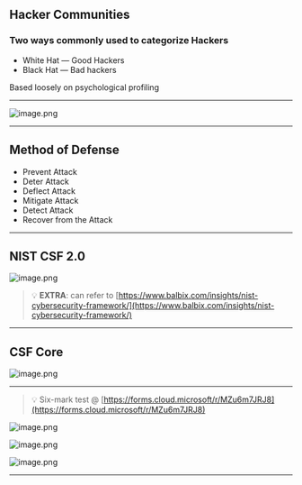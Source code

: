 
## Hacker Communities


### Two ways commonly used to categorize Hackers

- White Hat — Good Hackers
- Black Hat — Bad hackers

Based loosely on psychological profiling


---


![image.png](https://prod-files-secure.s3.us-west-2.amazonaws.com/cb8bfd8d-d68b-81fa-ac15-000328a0aab4/5039acb8-2b0c-4d2a-9646-9b2ad38135c2/image.png?X-Amz-Algorithm=AWS4-HMAC-SHA256&X-Amz-Content-Sha256=UNSIGNED-PAYLOAD&X-Amz-Credential=ASIAZI2LB466UTJ2IS5A%2F20250815%2Fus-west-2%2Fs3%2Faws4_request&X-Amz-Date=20250815T064756Z&X-Amz-Expires=3600&X-Amz-Security-Token=IQoJb3JpZ2luX2VjEA8aCXVzLXdlc3QtMiJGMEQCIGycBM%2Fs%2FRghM17arvWRSvOhobhpmOOb73OhGxKzSC7NAiAkv8o7hz5lMIsw%2BwKUxw10Xn0Jaxj2V%2FO5BAwcV%2BLTuCr%2FAwhXEAAaDDYzNzQyMzE4MzgwNSIMFtVr2FdKGamKlBIbKtwDXFpq8%2FtJKZYD4u%2FqKJwc%2Fh5qzdWRIWmdpMQL%2BsrcI%2FrDddBEVKv3AI2GM9MtwROgORucUkCNVNqF4QwiMJfL6ly0IoxvOWGNqc%2Bc%2FvpzfcOVdkDBqowrSZIov1i5Oawaj%2Bk%2BUz%2FtCQaMw3GQOjBNenNs4ylg2fH7L%2B0S1BEx0YbeunZMKWaEnUz0eg5I5SEoiVSWqC2rIR18mdTLTsPFhM3ZGDcHaSfW4btQc5FI3qx1GnFWiTKfBmfFe%2BRE2ocW1C1yEj3rCoiC05d2T2L0xhjfbM5mTCrrdll40iBqMFX32jYTHwq2LJepb2LKeDTchZIKL%2FMhP0YS2M%2FxPghIeXGbg815T4ycW4p2jaV4JBnwAWmy3oV%2FNkB6hOdX%2Fzv8%2B5m55Yhr5RGQxYgd%2Bi3adBLIk%2F%2BySZmCz6SV0iqLzXk1bJcMDhs%2F1X2k80w4hws7oN8lv0FVgA%2B86whtFPTZ6Yw2xOW%2Fb8caU66wUHPqF5IUg9o%2F4shpkeec%2BeDL4B1YTMqQhUvAyeuwNY2Khm3Jf3u9bmH7TLtapefmQYZigB7xckee%2FtMN5q9%2FKAbGSlO%2BXkQRU3PDu%2BkXbOJb3K%2FOxyDL5vpJKjdnzLTOJ90waDTEyr2V2c95ACyweMkwtaP7xAY6pgEGEjpsx8UANb%2FQU7ddxvyUnPqOEvUSyRG4VJDZgpAiCpC2e7556X0aZGhlHUuvb8O3OVIEAH6mbeda7szEVkT%2FytKc%2BRAxRhXjeiqBNIFfAJUs5ikGRfFNdrnM8nQhTQ57%2B6kusE%2B2TJ8uWB5CyaAg73vCU1fMYbD%2FYvWitlfNe4mJqP%2BoXkiK0TIRdmJvXkduzG2SscIS6yUaIreSnswmky77rpus&X-Amz-Signature=4b7a699b6a13b7747e828f87c9cfe93c93ab158b02a6d908a75e41182d26253a&X-Amz-SignedHeaders=host&x-amz-checksum-mode=ENABLED&x-id=GetObject)


---


## Method of Defense

- Prevent Attack
- Deter Attack
- Deflect Attack
- Mitigate Attack
- Detect Attack
- Recover from the Attack

---


## NIST CSF 2.0


![image.png](https://prod-files-secure.s3.us-west-2.amazonaws.com/cb8bfd8d-d68b-81fa-ac15-000328a0aab4/0b4c23ef-af62-4d18-ac8f-3334fe0d44e2/image.png?X-Amz-Algorithm=AWS4-HMAC-SHA256&X-Amz-Content-Sha256=UNSIGNED-PAYLOAD&X-Amz-Credential=ASIAZI2LB466UTJ2IS5A%2F20250815%2Fus-west-2%2Fs3%2Faws4_request&X-Amz-Date=20250815T064756Z&X-Amz-Expires=3600&X-Amz-Security-Token=IQoJb3JpZ2luX2VjEA8aCXVzLXdlc3QtMiJGMEQCIGycBM%2Fs%2FRghM17arvWRSvOhobhpmOOb73OhGxKzSC7NAiAkv8o7hz5lMIsw%2BwKUxw10Xn0Jaxj2V%2FO5BAwcV%2BLTuCr%2FAwhXEAAaDDYzNzQyMzE4MzgwNSIMFtVr2FdKGamKlBIbKtwDXFpq8%2FtJKZYD4u%2FqKJwc%2Fh5qzdWRIWmdpMQL%2BsrcI%2FrDddBEVKv3AI2GM9MtwROgORucUkCNVNqF4QwiMJfL6ly0IoxvOWGNqc%2Bc%2FvpzfcOVdkDBqowrSZIov1i5Oawaj%2Bk%2BUz%2FtCQaMw3GQOjBNenNs4ylg2fH7L%2B0S1BEx0YbeunZMKWaEnUz0eg5I5SEoiVSWqC2rIR18mdTLTsPFhM3ZGDcHaSfW4btQc5FI3qx1GnFWiTKfBmfFe%2BRE2ocW1C1yEj3rCoiC05d2T2L0xhjfbM5mTCrrdll40iBqMFX32jYTHwq2LJepb2LKeDTchZIKL%2FMhP0YS2M%2FxPghIeXGbg815T4ycW4p2jaV4JBnwAWmy3oV%2FNkB6hOdX%2Fzv8%2B5m55Yhr5RGQxYgd%2Bi3adBLIk%2F%2BySZmCz6SV0iqLzXk1bJcMDhs%2F1X2k80w4hws7oN8lv0FVgA%2B86whtFPTZ6Yw2xOW%2Fb8caU66wUHPqF5IUg9o%2F4shpkeec%2BeDL4B1YTMqQhUvAyeuwNY2Khm3Jf3u9bmH7TLtapefmQYZigB7xckee%2FtMN5q9%2FKAbGSlO%2BXkQRU3PDu%2BkXbOJb3K%2FOxyDL5vpJKjdnzLTOJ90waDTEyr2V2c95ACyweMkwtaP7xAY6pgEGEjpsx8UANb%2FQU7ddxvyUnPqOEvUSyRG4VJDZgpAiCpC2e7556X0aZGhlHUuvb8O3OVIEAH6mbeda7szEVkT%2FytKc%2BRAxRhXjeiqBNIFfAJUs5ikGRfFNdrnM8nQhTQ57%2B6kusE%2B2TJ8uWB5CyaAg73vCU1fMYbD%2FYvWitlfNe4mJqP%2BoXkiK0TIRdmJvXkduzG2SscIS6yUaIreSnswmky77rpus&X-Amz-Signature=8d959067d510650974de9133cba71b9969025e976dad0c3bb98a47d7cb8acd30&X-Amz-SignedHeaders=host&x-amz-checksum-mode=ENABLED&x-id=GetObject)


> 💡 **EXTRA**: can refer to [https://www.balbix.com/insights/nist-cybersecurity-framework/](https://www.balbix.com/insights/nist-cybersecurity-framework/)


---


## CSF Core


![image.png](https://prod-files-secure.s3.us-west-2.amazonaws.com/cb8bfd8d-d68b-81fa-ac15-000328a0aab4/9e23e605-2c60-4a65-bb61-dbde6cc387aa/image.png?X-Amz-Algorithm=AWS4-HMAC-SHA256&X-Amz-Content-Sha256=UNSIGNED-PAYLOAD&X-Amz-Credential=ASIAZI2LB466UTJ2IS5A%2F20250815%2Fus-west-2%2Fs3%2Faws4_request&X-Amz-Date=20250815T064756Z&X-Amz-Expires=3600&X-Amz-Security-Token=IQoJb3JpZ2luX2VjEA8aCXVzLXdlc3QtMiJGMEQCIGycBM%2Fs%2FRghM17arvWRSvOhobhpmOOb73OhGxKzSC7NAiAkv8o7hz5lMIsw%2BwKUxw10Xn0Jaxj2V%2FO5BAwcV%2BLTuCr%2FAwhXEAAaDDYzNzQyMzE4MzgwNSIMFtVr2FdKGamKlBIbKtwDXFpq8%2FtJKZYD4u%2FqKJwc%2Fh5qzdWRIWmdpMQL%2BsrcI%2FrDddBEVKv3AI2GM9MtwROgORucUkCNVNqF4QwiMJfL6ly0IoxvOWGNqc%2Bc%2FvpzfcOVdkDBqowrSZIov1i5Oawaj%2Bk%2BUz%2FtCQaMw3GQOjBNenNs4ylg2fH7L%2B0S1BEx0YbeunZMKWaEnUz0eg5I5SEoiVSWqC2rIR18mdTLTsPFhM3ZGDcHaSfW4btQc5FI3qx1GnFWiTKfBmfFe%2BRE2ocW1C1yEj3rCoiC05d2T2L0xhjfbM5mTCrrdll40iBqMFX32jYTHwq2LJepb2LKeDTchZIKL%2FMhP0YS2M%2FxPghIeXGbg815T4ycW4p2jaV4JBnwAWmy3oV%2FNkB6hOdX%2Fzv8%2B5m55Yhr5RGQxYgd%2Bi3adBLIk%2F%2BySZmCz6SV0iqLzXk1bJcMDhs%2F1X2k80w4hws7oN8lv0FVgA%2B86whtFPTZ6Yw2xOW%2Fb8caU66wUHPqF5IUg9o%2F4shpkeec%2BeDL4B1YTMqQhUvAyeuwNY2Khm3Jf3u9bmH7TLtapefmQYZigB7xckee%2FtMN5q9%2FKAbGSlO%2BXkQRU3PDu%2BkXbOJb3K%2FOxyDL5vpJKjdnzLTOJ90waDTEyr2V2c95ACyweMkwtaP7xAY6pgEGEjpsx8UANb%2FQU7ddxvyUnPqOEvUSyRG4VJDZgpAiCpC2e7556X0aZGhlHUuvb8O3OVIEAH6mbeda7szEVkT%2FytKc%2BRAxRhXjeiqBNIFfAJUs5ikGRfFNdrnM8nQhTQ57%2B6kusE%2B2TJ8uWB5CyaAg73vCU1fMYbD%2FYvWitlfNe4mJqP%2BoXkiK0TIRdmJvXkduzG2SscIS6yUaIreSnswmky77rpus&X-Amz-Signature=d77f363b79b968573336772d43f23a9ec139f79de20eb306a3d4bac1ffbaf2c8&X-Amz-SignedHeaders=host&x-amz-checksum-mode=ENABLED&x-id=GetObject)


---


> 💡 Six-mark test @ [https://forms.cloud.microsoft/r/MZu6m7JRJ8](https://forms.cloud.microsoft/r/MZu6m7JRJ8)


![image.png](https://prod-files-secure.s3.us-west-2.amazonaws.com/cb8bfd8d-d68b-81fa-ac15-000328a0aab4/d91129b1-723c-43e2-ada9-e05f2d80e5de/image.png?X-Amz-Algorithm=AWS4-HMAC-SHA256&X-Amz-Content-Sha256=UNSIGNED-PAYLOAD&X-Amz-Credential=ASIAZI2LB466UTJ2IS5A%2F20250815%2Fus-west-2%2Fs3%2Faws4_request&X-Amz-Date=20250815T064756Z&X-Amz-Expires=3600&X-Amz-Security-Token=IQoJb3JpZ2luX2VjEA8aCXVzLXdlc3QtMiJGMEQCIGycBM%2Fs%2FRghM17arvWRSvOhobhpmOOb73OhGxKzSC7NAiAkv8o7hz5lMIsw%2BwKUxw10Xn0Jaxj2V%2FO5BAwcV%2BLTuCr%2FAwhXEAAaDDYzNzQyMzE4MzgwNSIMFtVr2FdKGamKlBIbKtwDXFpq8%2FtJKZYD4u%2FqKJwc%2Fh5qzdWRIWmdpMQL%2BsrcI%2FrDddBEVKv3AI2GM9MtwROgORucUkCNVNqF4QwiMJfL6ly0IoxvOWGNqc%2Bc%2FvpzfcOVdkDBqowrSZIov1i5Oawaj%2Bk%2BUz%2FtCQaMw3GQOjBNenNs4ylg2fH7L%2B0S1BEx0YbeunZMKWaEnUz0eg5I5SEoiVSWqC2rIR18mdTLTsPFhM3ZGDcHaSfW4btQc5FI3qx1GnFWiTKfBmfFe%2BRE2ocW1C1yEj3rCoiC05d2T2L0xhjfbM5mTCrrdll40iBqMFX32jYTHwq2LJepb2LKeDTchZIKL%2FMhP0YS2M%2FxPghIeXGbg815T4ycW4p2jaV4JBnwAWmy3oV%2FNkB6hOdX%2Fzv8%2B5m55Yhr5RGQxYgd%2Bi3adBLIk%2F%2BySZmCz6SV0iqLzXk1bJcMDhs%2F1X2k80w4hws7oN8lv0FVgA%2B86whtFPTZ6Yw2xOW%2Fb8caU66wUHPqF5IUg9o%2F4shpkeec%2BeDL4B1YTMqQhUvAyeuwNY2Khm3Jf3u9bmH7TLtapefmQYZigB7xckee%2FtMN5q9%2FKAbGSlO%2BXkQRU3PDu%2BkXbOJb3K%2FOxyDL5vpJKjdnzLTOJ90waDTEyr2V2c95ACyweMkwtaP7xAY6pgEGEjpsx8UANb%2FQU7ddxvyUnPqOEvUSyRG4VJDZgpAiCpC2e7556X0aZGhlHUuvb8O3OVIEAH6mbeda7szEVkT%2FytKc%2BRAxRhXjeiqBNIFfAJUs5ikGRfFNdrnM8nQhTQ57%2B6kusE%2B2TJ8uWB5CyaAg73vCU1fMYbD%2FYvWitlfNe4mJqP%2BoXkiK0TIRdmJvXkduzG2SscIS6yUaIreSnswmky77rpus&X-Amz-Signature=e55f720ad8dafa99f382862bfdf0ef6830ff77a8b2fc04ee1236fdb12fa5add2&X-Amz-SignedHeaders=host&x-amz-checksum-mode=ENABLED&x-id=GetObject)


![image.png](https://prod-files-secure.s3.us-west-2.amazonaws.com/cb8bfd8d-d68b-81fa-ac15-000328a0aab4/8935a52b-62fc-40c7-a3fe-3eb68b81b569/image.png?X-Amz-Algorithm=AWS4-HMAC-SHA256&X-Amz-Content-Sha256=UNSIGNED-PAYLOAD&X-Amz-Credential=ASIAZI2LB466UTJ2IS5A%2F20250815%2Fus-west-2%2Fs3%2Faws4_request&X-Amz-Date=20250815T064756Z&X-Amz-Expires=3600&X-Amz-Security-Token=IQoJb3JpZ2luX2VjEA8aCXVzLXdlc3QtMiJGMEQCIGycBM%2Fs%2FRghM17arvWRSvOhobhpmOOb73OhGxKzSC7NAiAkv8o7hz5lMIsw%2BwKUxw10Xn0Jaxj2V%2FO5BAwcV%2BLTuCr%2FAwhXEAAaDDYzNzQyMzE4MzgwNSIMFtVr2FdKGamKlBIbKtwDXFpq8%2FtJKZYD4u%2FqKJwc%2Fh5qzdWRIWmdpMQL%2BsrcI%2FrDddBEVKv3AI2GM9MtwROgORucUkCNVNqF4QwiMJfL6ly0IoxvOWGNqc%2Bc%2FvpzfcOVdkDBqowrSZIov1i5Oawaj%2Bk%2BUz%2FtCQaMw3GQOjBNenNs4ylg2fH7L%2B0S1BEx0YbeunZMKWaEnUz0eg5I5SEoiVSWqC2rIR18mdTLTsPFhM3ZGDcHaSfW4btQc5FI3qx1GnFWiTKfBmfFe%2BRE2ocW1C1yEj3rCoiC05d2T2L0xhjfbM5mTCrrdll40iBqMFX32jYTHwq2LJepb2LKeDTchZIKL%2FMhP0YS2M%2FxPghIeXGbg815T4ycW4p2jaV4JBnwAWmy3oV%2FNkB6hOdX%2Fzv8%2B5m55Yhr5RGQxYgd%2Bi3adBLIk%2F%2BySZmCz6SV0iqLzXk1bJcMDhs%2F1X2k80w4hws7oN8lv0FVgA%2B86whtFPTZ6Yw2xOW%2Fb8caU66wUHPqF5IUg9o%2F4shpkeec%2BeDL4B1YTMqQhUvAyeuwNY2Khm3Jf3u9bmH7TLtapefmQYZigB7xckee%2FtMN5q9%2FKAbGSlO%2BXkQRU3PDu%2BkXbOJb3K%2FOxyDL5vpJKjdnzLTOJ90waDTEyr2V2c95ACyweMkwtaP7xAY6pgEGEjpsx8UANb%2FQU7ddxvyUnPqOEvUSyRG4VJDZgpAiCpC2e7556X0aZGhlHUuvb8O3OVIEAH6mbeda7szEVkT%2FytKc%2BRAxRhXjeiqBNIFfAJUs5ikGRfFNdrnM8nQhTQ57%2B6kusE%2B2TJ8uWB5CyaAg73vCU1fMYbD%2FYvWitlfNe4mJqP%2BoXkiK0TIRdmJvXkduzG2SscIS6yUaIreSnswmky77rpus&X-Amz-Signature=98ed8a27768a6703d1aad7a924d88c0a339f3b7441f90f9a3e7301d446d03578&X-Amz-SignedHeaders=host&x-amz-checksum-mode=ENABLED&x-id=GetObject)


![image.png](https://prod-files-secure.s3.us-west-2.amazonaws.com/cb8bfd8d-d68b-81fa-ac15-000328a0aab4/b370ecc0-c7c3-4169-bbcf-b0f6579623ec/image.png?X-Amz-Algorithm=AWS4-HMAC-SHA256&X-Amz-Content-Sha256=UNSIGNED-PAYLOAD&X-Amz-Credential=ASIAZI2LB466UTJ2IS5A%2F20250815%2Fus-west-2%2Fs3%2Faws4_request&X-Amz-Date=20250815T064756Z&X-Amz-Expires=3600&X-Amz-Security-Token=IQoJb3JpZ2luX2VjEA8aCXVzLXdlc3QtMiJGMEQCIGycBM%2Fs%2FRghM17arvWRSvOhobhpmOOb73OhGxKzSC7NAiAkv8o7hz5lMIsw%2BwKUxw10Xn0Jaxj2V%2FO5BAwcV%2BLTuCr%2FAwhXEAAaDDYzNzQyMzE4MzgwNSIMFtVr2FdKGamKlBIbKtwDXFpq8%2FtJKZYD4u%2FqKJwc%2Fh5qzdWRIWmdpMQL%2BsrcI%2FrDddBEVKv3AI2GM9MtwROgORucUkCNVNqF4QwiMJfL6ly0IoxvOWGNqc%2Bc%2FvpzfcOVdkDBqowrSZIov1i5Oawaj%2Bk%2BUz%2FtCQaMw3GQOjBNenNs4ylg2fH7L%2B0S1BEx0YbeunZMKWaEnUz0eg5I5SEoiVSWqC2rIR18mdTLTsPFhM3ZGDcHaSfW4btQc5FI3qx1GnFWiTKfBmfFe%2BRE2ocW1C1yEj3rCoiC05d2T2L0xhjfbM5mTCrrdll40iBqMFX32jYTHwq2LJepb2LKeDTchZIKL%2FMhP0YS2M%2FxPghIeXGbg815T4ycW4p2jaV4JBnwAWmy3oV%2FNkB6hOdX%2Fzv8%2B5m55Yhr5RGQxYgd%2Bi3adBLIk%2F%2BySZmCz6SV0iqLzXk1bJcMDhs%2F1X2k80w4hws7oN8lv0FVgA%2B86whtFPTZ6Yw2xOW%2Fb8caU66wUHPqF5IUg9o%2F4shpkeec%2BeDL4B1YTMqQhUvAyeuwNY2Khm3Jf3u9bmH7TLtapefmQYZigB7xckee%2FtMN5q9%2FKAbGSlO%2BXkQRU3PDu%2BkXbOJb3K%2FOxyDL5vpJKjdnzLTOJ90waDTEyr2V2c95ACyweMkwtaP7xAY6pgEGEjpsx8UANb%2FQU7ddxvyUnPqOEvUSyRG4VJDZgpAiCpC2e7556X0aZGhlHUuvb8O3OVIEAH6mbeda7szEVkT%2FytKc%2BRAxRhXjeiqBNIFfAJUs5ikGRfFNdrnM8nQhTQ57%2B6kusE%2B2TJ8uWB5CyaAg73vCU1fMYbD%2FYvWitlfNe4mJqP%2BoXkiK0TIRdmJvXkduzG2SscIS6yUaIreSnswmky77rpus&X-Amz-Signature=76669df99aedcf3417a55808cfa13cd1799ef92afbd7acd9900f2baa64a51c25&X-Amz-SignedHeaders=host&x-amz-checksum-mode=ENABLED&x-id=GetObject)


---

